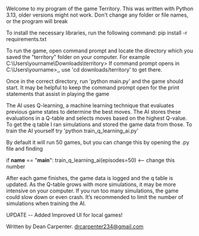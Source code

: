 Welcome to my program of the game Territory. This was written with Python 3.13, older versions might not work.
Don't change any folder or file names, or the program will break

To install the necessary libraries, run the following command: pip install -r requirements.txt

To run the game, open command prompt and locate the directory which you saved the "territory" folder on your computer. For example
C:\Users\yourname\Downloads\territory>
If command prompt opens in C:\Users\yourname>,, use 'cd downloads/territory' to get there.

Once in the correct directory, run 'python main.py' and the game should start. It may be helpful to keep the command prompt open for the print statements that assist in playing the game

The AI uses Q-learning, a machine learning technique that evaluates previous game states to determine the best moves. The AI stores these evaluations in a Q-table and selects moves based on the highest Q-value. To get the q table I ran simulations and stored the game data from those. To train the AI yourself try 'python train_q_learning_ai.py' 

By default it will run 50 games, but you can change this by opening the .py file and finding

if __name__ == "__main__":
    train_q_learning_ai(episodes=50)   <-- change this number 

After each game finishes, the game data is logged and the q table is updated. As the Q-table grows with more simulations, it may be more intensive on your computer. If you run too many simulations, the game could slow down or even crash. It’s recommended to limit the number of simulations when training the AI.

UPDATE -- Added Improved UI for local games!

Written by Dean Carpenter. drcarpenter234@gmail.com
